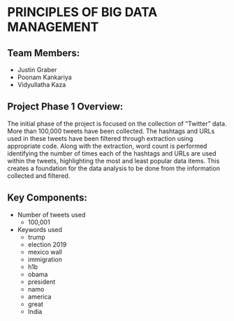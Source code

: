 # PRINCIPLES OF BIG DATA MANAGEMENT

## Team Members:

* Justin Graber
* Poonam Kankariya
* Vidyullatha Kaza

## Project Phase 1 Overview:

The initial phase of the project is focused on the collection of “Twitter” data. More than 100,000 tweets have been collected. The hashtags and URLs used in these tweets have been filtered through extraction using appropriate code. Along with the extraction, word count is performed identifying the number of times each of the hashtags and URLs are used within the tweets, highlighting the most and least popular data items. This creates a foundation for the data analysis to be done from the information collected and filtered. 

## Key Components:

* Number of tweets used
  * 100,001
* Keywords used 
  * trump
  * election 2019
  * mexico wall
  * immigration
  * h1b
  * obama
  * president
  * namo
  * america
  * great
  * India
